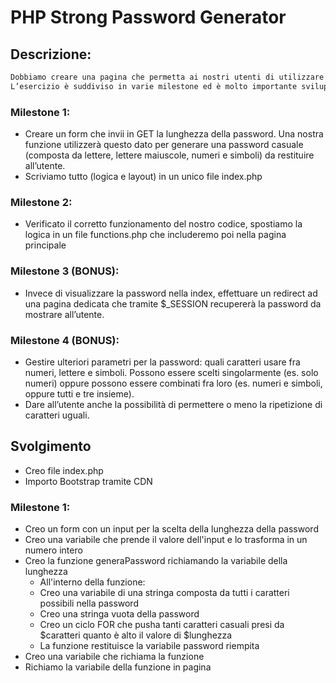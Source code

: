 # PHP Strong Password Generator

## Descrizione:

```txt
Dobbiamo creare una pagina che permetta ai nostri utenti di utilizzare il nostro generatore di password (abbastanza) sicure.
L’esercizio è suddiviso in varie milestone ed è molto importante svilupparle in modo ordinato.
```

### Milestone 1:

- Creare un form che invii in GET la lunghezza della password. Una nostra funzione utilizzerà questo dato per generare una password casuale (composta da lettere, lettere maiuscole, numeri e simboli) da restituire all’utente.
- Scriviamo tutto (logica e layout) in un unico file index.php

### Milestone 2:

- Verificato il corretto funzionamento del nostro codice, spostiamo la logica in un file functions.php che includeremo poi nella pagina principale

### Milestone 3 (BONUS):

- Invece di visualizzare la password nella index, effettuare un redirect ad una pagina dedicata che tramite $\_SESSION recupererà la password da mostrare all’utente.

### Milestone 4 (BONUS):

- Gestire ulteriori parametri per la password: quali caratteri usare fra numeri, lettere e simboli. Possono essere scelti singolarmente (es. solo numeri) oppure possono essere combinati fra loro (es. numeri e simboli, oppure tutti e tre insieme).
- Dare all’utente anche la possibilità di permettere o meno la ripetizione di caratteri uguali.

## Svolgimento

- Creo file index.php
- Importo Bootstrap tramite CDN

### Milestone 1:

- Creo un form con un input per la scelta della lunghezza della password
- Creo una variabile che prende il valore dell'input e lo trasforma in un numero intero
- Creo la funzione generaPassword richiamando la variabile della lunghezza
  - All'interno della funzione:
  - Creo una variabile di una stringa composta da tutti i caratteri possibili nella password
  - Creo una stringa vuota della password
  - Creo un ciclo FOR che pusha tanti caratteri casuali presi da $caratteri quanto è alto il valore di $lunghezza
  - La funzione restituisce la variabile password riempita
- Creo una variabile che richiama la funzione
- Richiamo la variabile della funzione in pagina
